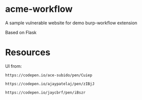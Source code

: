 # acme-workflow
A sample vulnerable website for demo burp-workflow extension

Based on Flask


# Resources

UI from:

    https://codepen.io/ace-subido/pen/Cuiep

    https://codepen.io/ajaypatelaj/pen/zIBjJ

    https://codepen.io/jaycbrf/pen/iBszr
